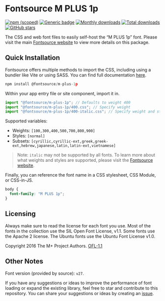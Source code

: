 # Fontsource M PLUS 1p

[![npm (scoped)](https://img.shields.io/npm/v/@fontsource/m-plus-1p?color=brightgreen)](https://www.npmjs.com/package/@fontsource/m-plus-1p) [![Generic badge](https://img.shields.io/badge/fontsource-passing-brightgreen)](https://github.com/fontsource/fontsource) [![Monthly downloads](https://badgen.net/npm/dm/@fontsource/m-plus-1p)](https://github.com/fontsource/fontsource) [![Total downloads](https://badgen.net/npm/dt/@fontsource/m-plus-1p)](https://github.com/fontsource/fontsource) [![GitHub stars](https://img.shields.io/github/stars/fontsource/fontsource.svg?style=social&label=Star)](https://github.com/fontsource/fontsource/stargazers)

The CSS and web font files to easily self-host the “M PLUS 1p” font. Please visit the main [Fontsource website](https://fontsource.org/fonts/m-plus-1p) to view more details on this package.

## Quick Installation

Fontsource offers multiple methods to import the CSS, including using a bundler like Vite or using SASS. You can find full documentation [here](https://fontsource.org/docs/getting-started/introduction).

```javascript
npm install @fontsource/m-plus-1p
```

Within your app entry file or site component, import it in.

```javascript
import "@fontsource/m-plus-1p"; // Defaults to weight 400
import "@fontsource/m-plus-1p/400.css"; // Specify weight
import "@fontsource/m-plus-1p/400-italic.css"; // Specify weight and style
```

Supported variables:
- Weights: `[100,300,400,500,700,800,900]`
- Styles: `[normal]`
- Subsets: `[cyrillic,cyrillic-ext,greek,greek-ext,hebrew,japanese,latin,latin-ext,vietnamese]`

> Note: `italic` may not be supported by all fonts. To learn more about what weights and styles are supported, please visit the [Fontsource website](https://fontsource.org/fonts/m-plus-1p).

Finally, you can reference the font name in a CSS stylesheet, CSS Module, or CSS-in-JS.

```css
body {
  font-family: "M PLUS 1p";
}
```

## Licensing
Always make sure to read the license for each font you use. Most of the fonts in the collection use the SIL Open Font License, v1.1. Some fonts use the Apache 2 license. The Ubuntu fonts use the Ubuntu Font License v1.0.

Copyright 2016 The M+ Project Authors.
[OFL-1.1](http://scripts.sil.org/OFL)

## Other Notes
Font version (provided by source): `v27`.

If you have any suggestions or ideas to improve the performance of font loading or expand the existing library, feel free to star and contribute to this repository. You can share your suggestions or ideas by creating an [issue](https://github.com/fontsource/fontsource/issues).